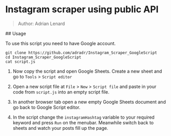 # Instagram scraper using public API
> Author: Adrian Lenard

## Usage

To use this script you need to have Google account. 

```
git clone https://github.com/adradr/Instagram_Scraper_GoogleScript
cd Instagram_Scraper_GoogleScript
cat script.js
```

1. Now copy the script and open Google Sheets. Create a new sheet and go to `Tools` > `Script editor`

2. Open a new script file at `File` > `New` > `Script file` and paste in your code from `script.js` into an empty script file.

3. In another browser tab open a new empty Google Sheets document and go back to Google Script editor.

4. In the script change the `instagramHashtag` variable to your required keyword and press `Run` on the menubar. Meanwhile switch back to sheets and watch your posts fill up the page.

